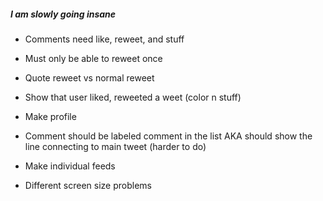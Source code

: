 ##### I am slowly going insane #####

- Comments need like, reweet, and stuff

- Must only be able to reweet once

- Quote reweet vs normal reweet

- Show that user liked, reweeted a weet (color n stuff)

- Make profile

- Comment should be labeled comment in the list
    AKA should show the line connecting to main tweet (harder to do)

- Make individual feeds

- Different screen size problems

